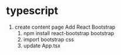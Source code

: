 # typescript

1. create content page
   Add React Bootstrap
   1. npm install react-bootstrap bootstrap
   2. import bootstrap css
   3. update App.tsx
